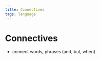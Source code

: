 ```yaml
---
title: Connectives
tags: language
---
```


# Connectives
- connect words, phrases (and, but, when)














